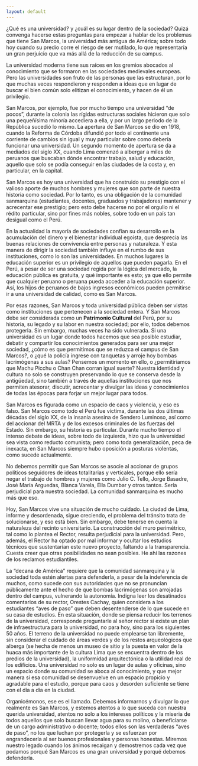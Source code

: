 ```yaml
---
layout: default
---
```


¿Qué es una universidad? y ¿cuál es su lugar dentro de la sociedad? Quizá convenga hacerse estas preguntas para empezar a hablar de los problemas que tiene San Marcos, la universidad más antigua de América; sobre todo hoy cuando su predio corre el riesgo de ser mutilado, lo que representaría un gran perjuicio que va más allá de la reducción de su campus.

La universidad moderna tiene sus raíces en los gremios abocados al conocimiento que se formaron en las sociedades medievales europeas. Pero las universidades son fruto de las personas que las estructuran, por lo que muchas veces respondieron y responden a ideas que en lugar de buscar el bien común solo elitizan el conocimiento, y hacen de él un privilegio. 

San Marcos, por ejemplo, fue por mucho tiempo una universidad “de pocos”, durante la colonia las rígidas estructuras sociales hicieron que solo una pequeñísima minoría accediera a ella, y por un largo periodo de la República sucedió lo mismo. La apertura de San Marcos se dio en 1918, cuando la Reforma de Córdoba difundió por todo el continente una corriente de cambios sin igual y muy particular sobre como debería funcionar una universidad. Un segundo momento de apertura se da a mediados del siglo XX, cuando Lima comenzó a albergar a miles de peruanos que buscaban dónde encontrar trabajo, salud y educación, aquello que solo se podía conseguir en las ciudades de la costa y, en particular, en la capital.

San Marcos es hoy una universidad que ha construido su prestigio con el valioso aporte de muchos hombres y mujeres que son parte de nuestra historia como sociedad. Por lo tanto, es una obligación de la comunidad sanmarquina (estudiantes, docentes, graduados y trabajadores) mantener y acrecentar ese prestigio; pero esto debe hacerse no por el orgullo ni el rédito particular, sino por fines más nobles, sobre todo en un país tan desigual como el Perú.

En la actualidad la mayoría de sociedades confían su desarrollo en la acumulación del dinero y el bienestar individual egoísta, que desprecia las buenas relaciones de convivencia entre personas y naturaleza. Y esta manera de dirigir la sociedad también influye en el rumbo de sus instituciones, como lo son las universidades. En muchos lugares la educación superior es un privilegio de aquellos que pueden pagarla. En el Perú, a pesar de ser una sociedad regida por la lógica del mercado, la educación pública es gratuita, y qué importante es esto; ya que ello permite que cualquier peruano o peruana pueda acceder a la educación superior. Así, los hijos de peruanos de bajos ingresos económicos pueden permitirse ir a una universidad de calidad, como es San Marcos.

Por esas razones, San Marcos y toda universidad pública deben ser vistas como instituciones que pertenecen a la sociedad entera. Y San Marcos debe ser considerada como un **Patrimonio Cultural** del Perú, por su historia, su legado y su labor en nuestra sociedad; por ello, todos debemos protegerla. Sin embargo, muchas veces ha sido vulnerada. Si una universidad es un lugar donde todos hacemos que sea posible estudiar, debatir y compartir los conocimientos generados para ser una mejor sociedad, ¿cómo es que permitimos que se reduzca el campus de San Marcos?, o ¿qué la policía ingrese con tanquetas y arroje hoy bombas lacrimógenas a sus aulas? Pensemos un momento en ello, o ¿permitiríamos que Machu Picchu o Chan Chan corran igual suerte? Nuestra identidad y cultura no solo se construyen preservando lo que se conserva desde la antigüedad, sino también a través de aquellas instituciones que nos permiten atesorar, discutir, acrecentar y divulgar las ideas y conocimientos de todas las épocas para forjar un mejor lugar para todos.

San Marcos es figurada como un espacio de caos y violencia, y eso es falso. San Marcos como todo el Perú fue víctima, durante las dos últimas décadas del siglo XX, de la insania asesina de Sendero Luminoso, así como del accionar del MRTA y de los excesos criminales de las fuerzas del Estado. Sin embargo, su historia es particular. Durante mucho tiempo el intenso debate de ideas, sobre todo de izquierda, hizo que la universidad sea vista como reducto comunista; pero como toda generalización, peca de inexacta, en San Marcos siempre hubo oposición a posturas violentas, como sucede actualmente. 

No debemos permitir que San Marcos se asocie al accionar de grupos políticos seguidores de ideas totalitarias y verticales, porque ello sería negar el trabajo de hombres y mujeres como Julio C. Tello, Jorge Basadre, José María Arguedas, Blanca Varela, Ella Dumbar y otros tantos. Sería perjudicial para nuestra sociedad. La comunidad sanmarquina es mucho más que eso.

Hoy, San Marcos vive una situación de mucho cuidado. La ciudad de Lima, informe y desordenada, sigue creciendo, el problema del tránsito trata de solucionarse, y eso está bien. Sin embargo, debe tenerse en cuenta la naturaleza del recinto universitario. La construcción del muro perimétrico, tal como lo plantea el Rector, resulta perjudicial para la universidad. Pero, además, el Rector ha optado por mal informar y ocultar los estudios técnicos que sustentarían este nuevo proyecto, faltando a la transparencia. Cuesta creer que otras posibilidades no sean posibles. He ahí las razones de los reclamos estudiantiles.

La “decana de América”  requiere que la comunidad sanmarquina y la sociedad toda estén alertas para defenderla, a pesar de la indeferencia de muchos, como sucede con sus autoridades que no se pronuncian públicamente ante el hecho de que bombas lacrimógenas son arrojadas dentro del campus, vulnerando la autonomía. Indigna leer los desatinados comentarios de su rector, Orestes Cachay, quien considera a los estudiantes “aves de paso” que deben desentenderse de lo que sucede en su casa de estudios. En esta situación, donde se piensa reducir los terrenos de la universidad, corresponde preguntarle al señor rector si existe un plan de infraestructura para la universidad, no para hoy, sino para los siguientes 50 años. El terreno de la universidad no puede emplearse tan libremente, sin considerar el cuidado de áreas verdes y de los restos arqueológicos que alberga (se hecha de menos un museo de sitio y la puesta en valor de la huaca más importante de la cultura Lima que se encuentra dentro de los predios de la universidad), la uniformidad arquitectónica o la utilidad real de los edificios. Una universidad no solo es un lugar de aulas y oficinas, sino un espacio donde su comunidad se aboca al conocimiento, y que mejor manera si esa comunidad se desenvuelve en un espacio propicio y agradable para el estudio, porque para caos y desorden suficiente se tiene con el día a día en la ciudad.

Organicémonos, ese es el llamado. Debemos informarnos y divulgar lo que realmente es San Marcos, y estemos atentos a lo que suceda con nuestra querida universidad, atentos no solo a los intereses políticos y la miseria de todos aquellos que solo buscan llevar agua para su molino, o beneficiarse de un cargo administrativo o docente; todos ellos son las verdaderas “aves de paso”, no los que luchan por protegerla y se esfuerzan por engrandecerla al ser buenos profesionales y personas honestas. Miremos nuestro legado cuando los ánimos recaigan y demostremos cada vez que podamos porqué San Marcos es una gran universidad y porqué debemos defenderla.



